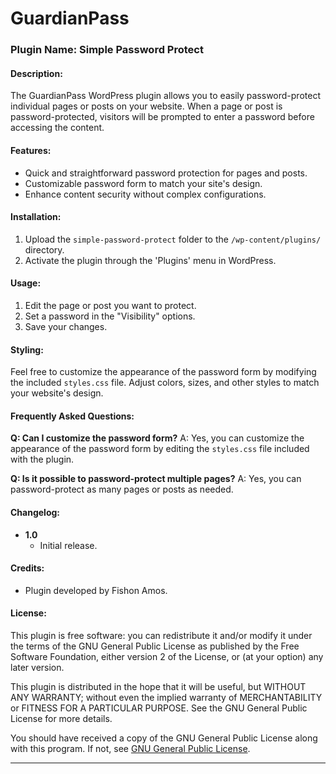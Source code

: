 # GuardianPass
### Plugin Name: Simple Password Protect

#### Description:
The GuardianPass WordPress plugin allows you to easily password-protect individual pages or posts on your website. When a page or post is password-protected, visitors will be prompted to enter a password before accessing the content.

#### Features:
- Quick and straightforward password protection for pages and posts.
- Customizable password form to match your site's design.
- Enhance content security without complex configurations.

#### Installation:
1. Upload the `simple-password-protect` folder to the `/wp-content/plugins/` directory.
2. Activate the plugin through the 'Plugins' menu in WordPress.

#### Usage:
1. Edit the page or post you want to protect.
2. Set a password in the "Visibility" options.
3. Save your changes.

#### Styling:
Feel free to customize the appearance of the password form by modifying the included `styles.css` file. Adjust colors, sizes, and other styles to match your website's design.

#### Frequently Asked Questions:
**Q: Can I customize the password form?**
A: Yes, you can customize the appearance of the password form by editing the `styles.css` file included with the plugin.

**Q: Is it possible to password-protect multiple pages?**
A: Yes, you can password-protect as many pages or posts as needed.

#### Changelog:
- **1.0**
  - Initial release.

#### Credits:
- Plugin developed by Fishon Amos.

#### License:
This plugin is free software: you can redistribute it and/or modify it under the terms of the GNU General Public License as published by the Free Software Foundation, either version 2 of the License, or (at your option) any later version.

This plugin is distributed in the hope that it will be useful, but WITHOUT ANY WARRANTY; without even the implied warranty of MERCHANTABILITY or FITNESS FOR A PARTICULAR PURPOSE. See the GNU General Public License for more details.

You should have received a copy of the GNU General Public License along with this program. If not, see [GNU General Public License](https://www.gnu.org/licenses/gpl-2.0.html).

---
